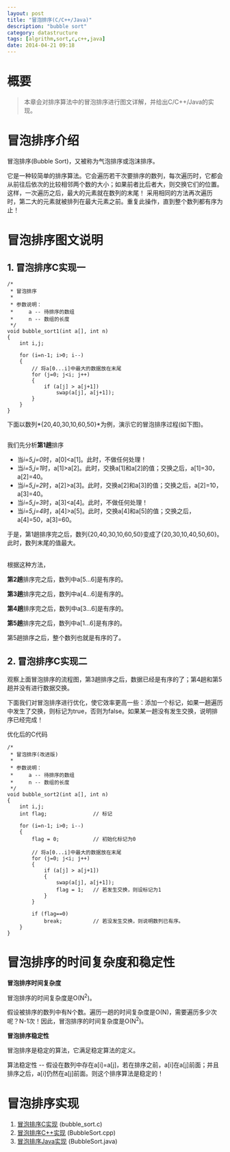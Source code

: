```yaml
---
layout: post
title: "冒泡排序(C/C++/Java)"
description: "bubble sort"
category: datastructure
tags: [algrithm,sort,c,c++,java]
date: 2014-04-21 09:18
---
```


# 概要

> 本章会对排序算法中的冒泡排序进行图文详解，并给出C/C++/Java的实现。


# 冒泡排序介绍

冒泡排序(Bubble Sort)，又被称为气泡排序或泡沫排序。

它是一种较简单的排序算法。它会遍历若干次要排序的数列，每次遍历时，它都会从前往后依次的比较相邻两个数的大小；如果前者比后者大，则交换它们的位置。这样，一次遍历之后，最大的元素就在数列的末尾！ 采用相同的方法再次遍历时，第二大的元素就被排列在最大元素之前。重复此操作，直到整个数列都有序为止！


# 冒泡排序图文说明

## 1. 冒泡排序C实现一

    /*
     * 冒泡排序
     *
     * 参数说明：
     *     a -- 待排序的数组
     *     n -- 数组的长度
     */
    void bubble_sort1(int a[], int n)
    {
        int i,j;

        for (i=n-1; i>0; i--)
        {
            // 将a[0...i]中最大的数据放在末尾
            for (j=0; j<i; j++)
            {
                if (a[j] > a[j+1])
                    swap(a[j], a[j+1]);
            }
        }
    }

下面以数列*{20,40,30,10,60,50}*为例，演示它的冒泡排序过程(如下图)。

<a href="https://github.com/wangkuiwu/datastructs_and_algorithm/blob/master/pictures/algrithm/bubble_01.jpg?raw=true"><img src="https://github.com/wangkuiwu/datastructs_and_algorithm/blob/master/pictures/algrithm/bubble_01.jpg?raw=true" alt="" /></a>

我们先分析**第1趟**排序

+ 当*i=5,j=0*时，a[0]<a[1]。此时，不做任何处理！
+ 当*i=5,j=1*时，a[1]>a[2]。此时，交换a[1]和a[2]的值；交换之后，a[1]=30，a[2]=40。
+ 当*i=5,j=2*时，a[2]>a[3]。此时，交换a[2]和a[3]的值；交换之后，a[2]=10，a[3]=40。
+ 当*i=5,j=3*时，a[3]<a[4]。此时，不做任何处理！
+ 当*i=5,j=4*时，a[4]>a[5]。此时，交换a[4]和a[5]的值；交换之后，a[4]=50，a[3]=60。

于是，第1趟排序完之后，数列{20,40,30,10,60,50}变成了{20,30,10,40,50,60}。此时，数列末尾的值最大。

<br/>
根据这种方法，

**第2趟**排序完之后，数列中a[5...6]是有序的。

**第3趟**排序完之后，数列中a[4...6]是有序的。

**第4趟**排序完之后，数列中a[3...6]是有序的。

**第5趟**排序完之后，数列中a[1...6]是有序的。

第5趟排序之后，整个数列也就是有序的了。


## 2. 冒泡排序C实现二

观察上面冒泡排序的流程图，第3趟排序之后，数据已经是有序的了；第4趟和第5趟并没有进行数据交换。

下面我们对冒泡排序进行优化，使它效率更高一些：添加一个标记，如果一趟遍历中发生了交换，则标记为true，否则为false。如果某一趟没有发生交换，说明排序已经完成！

优化后的C代码

    /*
     * 冒泡排序(改进版)
     *
     * 参数说明：
     *     a -- 待排序的数组
     *     n -- 数组的长度
     */
    void bubble_sort2(int a[], int n)
    {
        int i,j;
        int flag; 				// 标记

        for (i=n-1; i>0; i--)
        {
            flag = 0;			// 初始化标记为0

            // 将a[0...i]中最大的数据放在末尾
            for (j=0; j<i; j++)
            {
                if (a[j] > a[j+1])
                {
                    swap(a[j], a[j+1]);
                    flag = 1;	// 若发生交换，则设标记为1
                }
            }

            if (flag==0)
                break;			// 若没发生交换，则说明数列已有序。
        }
    }


# 冒泡排序的时间复杂度和稳定性

**冒泡排序时间复杂度**

冒泡排序的时间复杂度是O(N<sup>2</sup>)。

假设被排序的数列中有N个数。遍历一趟的时间复杂度是O(N)，需要遍历多少次呢？N-1次！因此，冒泡排序的时间复杂度是O(N<sup>2</sup>)。

**冒泡排序稳定性**

冒泡排序是稳定的算法，它满足稳定算法的定义。

算法稳定性 -- 假设在数列中存在a[i]=a[j]，若在排序之前，a[i]在a[j]前面；并且排序之后，a[i]仍然在a[j]前面。则这个排序算法是稳定的！



# 冒泡排序实现

1. [冒泡排序C实现][link_bubblesort_c] (bubble_sort.c)
2. [冒泡排序C++实现][link_bubblesort_cplus] (BubbleSort.cpp)
3. [冒泡排序Java实现][link_bubblesort_java] (BubbleSort.java)


[link_bubblesort_c]: https://github.com/wangkuiwu/datastructs_and_algorithm/blob/master/source/algrightm/sort/bubble/c/bubble_sort.c
[link_bubblesort_cplus]: https://github.com/wangkuiwu/datastructs_and_algorithm/blob/master/source/algrightm/sort/bubble/cplus/BubbleSort.cpp
[link_bubblesort_java]: https://github.com/wangkuiwu/datastructs_and_algorithm/blob/master/source/algrightm/sort/bubble/java/BubbleSort.java
